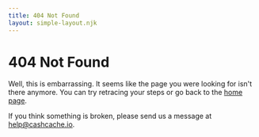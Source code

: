 ```yaml
---
title: 404 Not Found
layout: simple-layout.njk
---
```


# 404 Not Found

Well, this is embarrassing. It seems like the page you were looking for isn't
there anymore. You can try retracing your steps or go back to the [home
page](/).

If you think something is broken, please send us a message at
[help@cashcache.io](mailto:help@cashcache.io).
